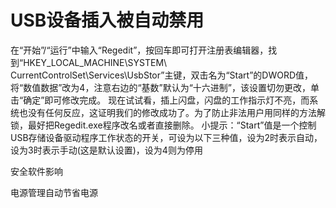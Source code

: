 # USB设备插入被自动禁用



在“开始”/“运行”中输入“Regedit”，按回车即可打开注册表编辑器，找到“HKEY_LOCAL_MACHINE\SYSTEM\ CurrentControlSet\Services\UsbStor”主键，双击名为“Start”的DWORD值，将“数值数据”改为4，注意右边的“基数”默认为“十六进制”，该设置切勿更改，单击“确定”即可修改完成。
现在试试看，插上闪盘，闪盘的工作指示灯不亮，而系统也没有任何反应，这证明我们的修改成功了。为了防止非法用户用同样的方法解锁，最好把Regedit.exe程序改名或者直接删除。
小提示：“Start”值是一个控制USB存储设备驱动程序工作状态的开关，可设为以下三种值，设为2时表示自动，设为3时表示手动(这是默认设置)，设为4则为停用




安全软件影响


电源管理自动节省电源



